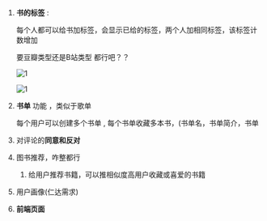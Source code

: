 1. **书的标签** : 

   每个人都可以给书加标签，会显示已给的标签，两个人加相同标签，该标签计数增加

   要豆瓣类型还是B站类型 都行吧？？

   

   ![1](<http://47.100.56.19/static/标签2.png>)

   ![1](<http://47.100.56.19/static/标签.png>)

2. **书单** 功能 ，类似于歌单

   每个用户可以创建多个书单 , 每个书单收藏多本书，(书单名，书单简介，书单

3. 对评论的**同意和反对**

4. 图书推荐，咋整都行

   1. 给用户推荐书籍，可以推相似度高用户收藏或喜爱的书籍

5. 用户画像(仁达需求)

6. **前端页面**
